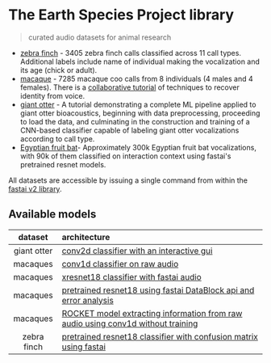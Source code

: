 # The Earth Species Project library

> curated audio datasets for animal research

* [zebra finch](https://github.com/earthspecies/esp_library/tree/main/zebra_finch) - 3405 zebra finch calls classified across 11 call types. Additional labels include name of individual making the vocalization and its age (chick or adult).
* [macaque](https://github.com/earthspecies/esp_library/tree/main/macaques) - 7285 macaque coo calls from 8 individuals (4 males and 4 females). There is a [collaborative tutorial](https://github.com/earthspecies/open_collaboration_on_audio_classification) of techniques to recover identity from voice.
* [giant otter](https://github.com/earthspecies/library/tree/main/giant_otter) - A tutorial demonstrating a complete ML pipeline applied to giant otter bioacoustics, beginning with data preprocessing, proceeding to load the data, and culminating in the construction and training of a CNN-based classifier capable of labeling giant otter vocalizations according to call type.
* [Egyptian fruit bat](https://github.com/earthspecies/library/tree/main/egyptian_fruit_bat)- Approximately 300k Egyptian fruit bat vocalizations, with 90k of them classified on interaction context using fastai's pretrained resnet models. 

All datasets are accessible by issuing a single command from within the [fastai v2 library](https://github.com/fastai/fastai2).

## Available models

| dataset | architecture |
| :----------: |:-------------|
| giant otter | [conv2d classifier with an interactive gui](https://github.com/earthspecies/library/blob/main/giant_otter/cnn-classifier-pipeline.ipynb)|
|macaques|[conv1d classifier on raw audio](https://github.com/earthspecies/library/blob/main/macaques/fastai2_audio_conv1d.ipynb)|
|macaques|[xresnet18 classifier with fastai audio](https://github.com/earthspecies/library/blob/main/macaques/fastai2_audio_xresnet18.ipynb)|
|macaques|[pretrained resnet18 using fastai DataBlock api and error analysis](https://github.com/earthspecies/library/blob/main/macaques/introduction.ipynb)|
|macaques|[ROCKET model extracting information from raw audio using conv1d without training](https://github.com/earthspecies/library/blob/main/macaques/ROCKET_Sound/MacaqueROCKET.ipynb)|
|zebra finch|[pretrained resnet18 classifier with confusion matrix using fastai](https://github.com/earthspecies/library/blob/main/zebra_finch/example_of_working_with_the_dataset.ipynb)|
